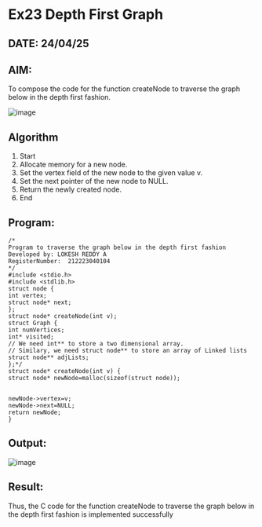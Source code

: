 # Ex23 Depth First Graph
## DATE: 24/04/25
## AIM:
To compose the code for the function createNode to traverse the graph below in the depth first fashion.

![image](https://github.com/user-attachments/assets/63552824-d0a3-49c6-a473-6db27d1f03e4)

## Algorithm
1. Start 
2. Allocate memory for a new node. 
3. Set the vertex field of the new node to the given value v. 
4. Set the next pointer of the new node to NULL. 
5. Return the newly created node. 
6. End
## Program:
```
/*
Program to traverse the graph below in the depth first fashion
Developed by: LOKESH REDDY A
RegisterNumber:  212223040104
*/
#include <stdio.h> 
#include <stdlib.h> 
struct node { 
int vertex; 
struct node* next; 
}; 
struct node* createNode(int v); 
struct Graph { 
int numVertices; 
int* visited; 
// We need int** to store a two dimensional array. 
// Similary, we need struct node** to store an array of Linked lists 
struct node** adjLists; 
};*/ 
struct node* createNode(int v) { 
struct node* newNode=malloc(sizeof(struct node)); 
  
  
newNode->vertex=v; 
newNode->next=NULL; 
return newNode; 
} 
```

## Output:
![image](https://github.com/user-attachments/assets/f1981e53-fb2c-4ec8-9028-410bac807245)



## Result:

Thus, the C code for the function createNode to traverse the graph below in the depth first fashion is implemented successfully
